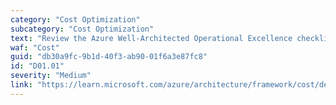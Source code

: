 ```yaml
---
category: "Cost Optimization"
subcategory: "Cost Optimization"
text: "Review the Azure Well-Architected Operational Excellence checklist, which is applicable to all workloads."
waf: "Cost"
guid: "db30a9fc-9b1d-40f3-ab90-01f6a3e87fc8"
id: "D01.01"
severity: "Medium"
link: "https://learn.microsoft.com/azure/architecture/framework/cost/design-checklist"
---
```

